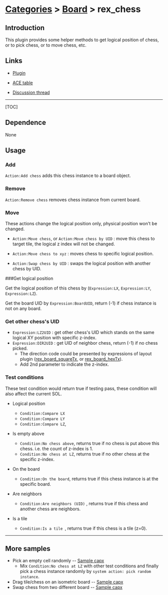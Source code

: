 # [Categories](categories.index.html) > [Board](board.index.html) > rex_chess

## Introduction

This plugin provides some helper methods to get logical position of chess, or to pick chess, or to move chess, etc.

## Links

- [Plugin](https://dl.dropboxusercontent.com/u/5779181/C2Repo/Zip/behaviors/rex_chess.7z)

- [ACE table](https://rexrainbow.github.io/C2RexDoc/c2rexpluginsACE/behavior_rex_chess.html)

- [Discussion thread](https://www.scirra.com/forum/plugin-board-layout2board-behavior-grid-move_t69647)​


----

[TOC]

## Dependence

None

## Usage

### Add

`Action:Add chess` adds this chess instance to a board object.

### Remove

`Action:Remove chess` removes chess instance from current board.

### Move

These actions change the logical position only, physical position won't be changed.

- `Action:Move chess`, or `Action:Move chess by UID` : move this chess to target tile, the logical z index will not be changed.

- `Action:Move chess to xyz` : moves chess to specific logical position.

- `Action:Swap chess by UID` : swaps the logical position with another chess by UID.

###Get logical position

Get the logical position of this chess by  (`Expression:LX`, `Expression:LY`, `Expression:LZ`). 

Get the board UID by `Expression:BoardUID`, return (-1) if chess instance is not on any board.

### Get other chess's UID

- `Expression:LZ2UID` : get other chess's UID which stands on the same logical XY position with specific z-index.
- `Expression:DIR2UID` : get UID of neighbor chess, return (-1) if no chess picked. 
  - The direction code could be presented by expressions of layout plugin ([rex_board_squareTx](rex_board_squaretx.html), or [rex_board_hexTx](rex_board_hextx.html)). 
  - Add 2nd parameter to indicate the z-index. 

### Test conditions

These test condition would return true if testing pass, these condition will also affect the current SOL.

- Logical position
  - `Condition:Compare LX`
  - `Condition:Compare LY`
  - `Condition:Compare LZ`,
- Is empty above 
  - `Condition:No chess above`, returns true if no chess is put above this chess. i.e. the count of z-index is 1. 
  - `Condition:No chess at LZ`, returns true if no other chess at the specific z-index.


- On the board
  - `Condition:On the board`, returns true if this chess instance is at the specific board. 

- Are neighbors
  - `Condition:Are neighbors (UID)` , returns true if this chess and another chess are neighbors.

- Is a tile

  - `Condition:Is a tile `, returns true if this chess is a tile (z=0).


----

## More samples

- Pick an empty cell randomly -- [Sample capx](https://1drv.ms/u/s%21Am5HlOzVf0kHhCXcWcXRP77I-oWc)
  - Mix `Condition:No chess at LZ` with other test conditions and finally pick a chess instance randomly by `system action: pick random instance`.
- Drag tile/chess on an isometric board -- [Sample capx](https://1drv.ms/u/s%21Am5HlOzVf0kHlChl6hq13rqvvjHH)
- Swap chess from two different board -- [Sample capx](https://1drv.ms/u/s%21Am5HlOzVf0kHk3SRlSLBM-TnaVRA)